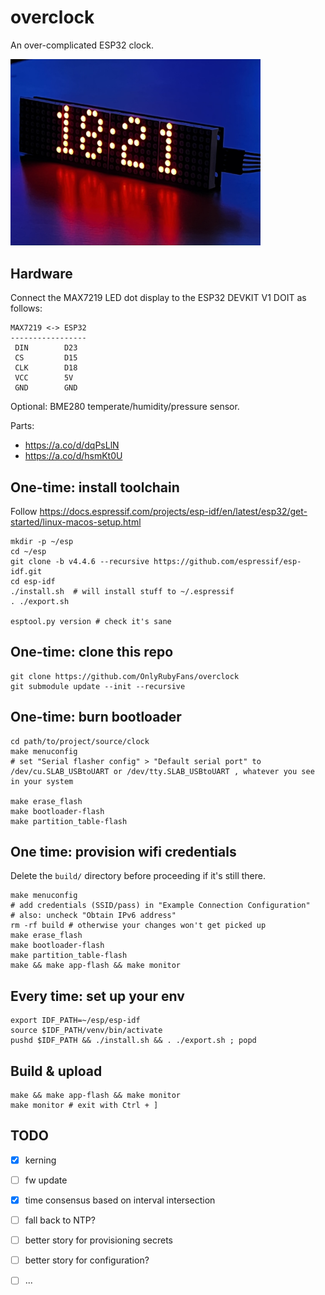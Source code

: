 # overclock

An over-complicated ESP32 clock. 

<p align="left">
  <img src="doc/clock.jpg" width="400" title="A clock">
</p>

## Hardware

Connect the MAX7219 LED dot display to the ESP32 DEVKIT V1 DOIT as follows:

```
MAX7219 <-> ESP32
-----------------
 DIN        D23
 CS         D15
 CLK        D18
 VCC        5V
 GND        GND
```

Optional: BME280 temperate/humidity/pressure sensor.

Parts:
 * https://a.co/d/dqPsLlN
 * https://a.co/d/hsmKt0U

## One-time: install toolchain

Follow https://docs.espressif.com/projects/esp-idf/en/latest/esp32/get-started/linux-macos-setup.html

```
mkdir -p ~/esp
cd ~/esp
git clone -b v4.4.6 --recursive https://github.com/espressif/esp-idf.git
cd esp-idf
./install.sh  # will install stuff to ~/.espressif
. ./export.sh

esptool.py version # check it's sane
```

## One-time: clone this repo

```
git clone https://github.com/OnlyRubyFans/overclock
git submodule update --init --recursive
```

## One-time: burn bootloader

```
cd path/to/project/source/clock
make menuconfig
# set "Serial flasher config" > "Default serial port" to /dev/cu.SLAB_USBtoUART or /dev/tty.SLAB_USBtoUART , whatever you see in your system

make erase_flash
make bootloader-flash
make partition_table-flash
```


## One time: provision wifi credentials

Delete the `build/` directory before proceeding if it's still there.

```
make menuconfig
# add credentials (SSID/pass) in "Example Connection Configuration"
# also: uncheck "Obtain IPv6 address"
rm -rf build # otherwise your changes won't get picked up
make erase_flash
make bootloader-flash
make partition_table-flash
make && make app-flash && make monitor
```


## Every time: set up your env

```
export IDF_PATH=~/esp/esp-idf
source $IDF_PATH/venv/bin/activate
pushd $IDF_PATH && ./install.sh && . ./export.sh ; popd
```

## Build & upload

```
make && make app-flash && make monitor
make monitor # exit with Ctrl + ]
```


## TODO

- [X] kerning
- [ ] fw update
- [X] time consensus based on interval intersection
- [ ] fall back to NTP?
- [ ] better story for provisioning secrets
- [ ] better story for configuration?
- [ ] ...

